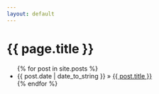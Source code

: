 ```yaml
---
layout: default
---
```

<h1>{{ page.title }}</h1>
<ul class="posts">
    {% for post in site.posts %}
        <li><span>{{ post.date | date_to_string }}</span> » <a href="{{ site.baseurl }}{{ post.url }}" title="{{ post.title }}">{{ post.title }}</a></li>
    {% endfor %}
</ul>

